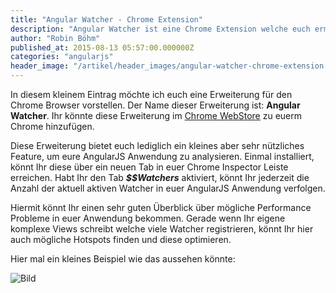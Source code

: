```yaml
---
title: "Angular Watcher - Chrome Extension"
description: "Angular Watcher ist eine Chrome Extension welche euch ermöglicht die Performance in euer AngularJS Anwendung zu analysieren und zu optimieren."
author: "Robin Böhm"
published_at: 2015-08-13 05:57:00.000000Z
categories: "angularjs"
header_image: "/artikel/header_images/angular-watcher-chrome-extension.jpg"
---
```


In diesem kleinem Eintrag möchte ich euch eine Erweiterung für den Chrome Browser vorstellen. Der Name dieser Erweiterung ist: **Angular Watcher**.
Ihr könnte diese Erweiterung im [Chrome WebStore](https://chrome.google.com/webstore/detail/nlmjblobloedpmkmmckeehnbfalnjnjk) zu euerm Chrome hinzufügen.

Diese Erweiterung bietet euch lediglich ein kleines aber sehr nützliches Feature, um eure AngularJS Anwendung zu analysieren. Einmal installiert, könnt Ihr diese über ein neuen Tab in euer Chrome Inspector Leiste erreichen. Habt Ihr den Tab ***$$Watchers*** aktiviert, könnt Ihr jederzeit die Anzahl der aktuell aktiven Watcher in euer AngularJS Anwendung verfolgen.

Hiermit könnt Ihr einen sehr guten Überblick über mögliche Performance Probleme in euer Anwendung bekommen.
Gerade wenn Ihr eigene komplexe Views schreibt welche viele Watcher registrieren, könnt Ihr hier auch mögliche Hotspots finden und diese optimieren.

Hier mal ein kleines Beispiel wie das aussehen könnte:

![Bild](Angular-Watchers-Aug_11__2015_19_45.gif)
